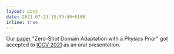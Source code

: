 ```yaml
---
layout: post
date: 2021-07-23 15:59:00+0100
inline: true
---
```


Our [paper](https://arxiv.org/abs/2108.05137) "Zero-Shot Domain Adaptation with a Physics Prior" got accepted to [ICCV 2021](http://iccv2021.thecvf.com) as an oral presentation.
